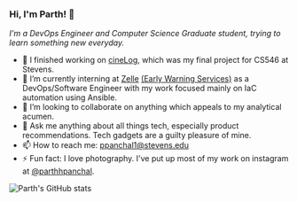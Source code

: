 
<!-- **parth-panchal/parth-panchal** is a ✨ _special_ ✨ repository because its `README.md` (this file) appears on your GitHub profile.

Here are some ideas to get you started: -->

### Hi, I'm Parth! 👋

*I'm a DevOps Engineer and Computer Science Graduate student, trying to learn something new everyday.*

- 🔭 I finished working on [cineLog](https://github.com/parth-panchal/cineLog), which was my final project for CS546 at Stevens.
- 🌱 I’m currently interning at [Zelle](https://www.zellepay.com/) [(Early Warning Services)](https://www.earlywarning.com/) as a DevOps/Software Engineer with my work focused mainly on IaC automation using Ansible.
- 👯 I’m looking to collaborate on anything which appeals to my analytical acumen. <!-- - 🤔 I’m looking for help with ... -->
- 💬 Ask me anything about all things tech, especially product recommendations. Tech gadgets are a guilty pleasure of mine.
- 📫 How to reach me: ppanchal1@stevens.edu <!-- - 😄 Pronouns: he/him/his -->
- ⚡ Fun fact: I love photography. I've put up most of my work on instagram at [@parthhpanchal](https://www.instagram.com/parthhpanchal/).


![Parth's GitHub stats](https://github-readme-stats-sigma-five.vercel.app/api?username=parth-panchal&count_private=true&show_icons=true)
